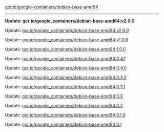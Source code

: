 [gcr.io/google-containers/debian-base-amd64](https://hub.docker.com/r/cruse/debian-base-amd64/tags/) 

----
**Update: [gcr.io/google_containers/debian-base-amd64:v2.0.0](https://hub.docker.com/r/cruse/debian-base-amd64/tags/)**

Update: [gcr.io/google_containers/debian-base-amd64:v2.0.0](https://hub.docker.com/r/cruse/debian-base-amd64/tags/)

Update: [gcr.io/google_containers/debian-base-amd64:v1.0.0](https://hub.docker.com/r/cruse/debian-base-amd64/tags/)

Update: [gcr.io/google_containers/debian-base-amd64:1.0.0](https://hub.docker.com/r/cruse/debian-base-amd64/tags/)

Update: [gcr.io/google_containers/debian-base-amd64:0.4.1](https://hub.docker.com/r/cruse/debian-base-amd64/tags/)

Update: [gcr.io/google_containers/debian-base-amd64:0.4.0](https://hub.docker.com/r/cruse/debian-base-amd64/tags/)

Update: [gcr.io/google_containers/debian-base-amd64:0.3.2](https://hub.docker.com/r/cruse/debian-base-amd64/tags/)

Update: [gcr.io/google_containers/debian-base-amd64:0.3.1](https://hub.docker.com/r/cruse/debian-base-amd64/tags/)

Update: [gcr.io/google_containers/debian-base-amd64:0.3](https://hub.docker.com/r/cruse/debian-base-amd64/tags/)

Update: [gcr.io/google_containers/debian-base-amd64:0.2](https://hub.docker.com/r/cruse/debian-base-amd64/tags/)

Update: [gcr.io/google_containers/debian-base-amd64:0.1.0](https://hub.docker.com/r/cruse/debian-base-amd64/tags/)

Update: [gcr.io/google_containers/debian-base-amd64:0.1](https://hub.docker.com/r/cruse/debian-base-amd64/tags/)

